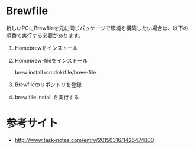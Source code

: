 # Brewfile
新しいPCにBrewfileを元に同じパッケージで環境を構築したい場合は、以下の順番で実行する必要があります。

1. Homebrewをインストール
2. Homebrew-fileをインストール
    
    brew install rcmdnk/file/brew-file

3. Brewfileのリポジトリを登録
4. brew file install を実行する
 

# 参考サイト
* http://www.task-notes.com/entry/20150316/1426474800


